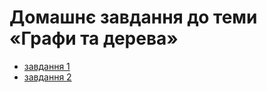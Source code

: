 # Домашнє завдання до теми «Графи та дерева»
- [завдання 1](task_01.ipynb)
- [завдання 2](task_02.ipynb)